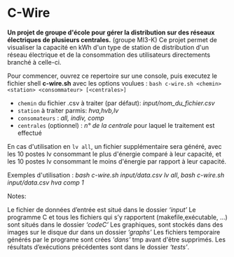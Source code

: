 # **C-Wire**

**Un projet de groupe d'école pour gérer la distribution sur des réseaux électriques de plusieurs centrales.** (groupe MI3-K)
Ce projet permet de visualiser la capacité en kWh d'un type de station de distribution d'un réseau électrique et de la consommation des utilisateurs directements branché à celle-ci.

Pour commencer, ouvrez ce repertoire sur une console, puis executez le fichier shell **c-wire.sh** avec les options voulues :
`bash c-wire.sh <chemin> <station> <consommateur> [<centrales>]`

- `chemin` du fichier .csv à traiter (par défaut): *input/nom_du_fichier.csv*
- `station` à traiter parmis: *hva,hvb,lv*
- `consomateurs` : *all, indiv, comp*
- `centrales` (optionnel) : *n° de la centrale* pour laquel le traitement est effectué

En cas d'utilisation en `lv all`, un fichier supplémentaire sera généré, avec les 10 postes lv consommant le plus d'énergie comparé à leur capacité, et les 10 postes lv consommant le moins d'énergie par rapport à leur capacité.

Exemples d'utilisation : *bash c-wire.sh input/data.csv lv all*, *bash c-wire.sh input/data.csv hva comp 1*

Notes:

Le fichier de données d’entrée est situé dans le dossier *‘input’*
Le programme C et tous les fichiers qui s’y rapportent (makefile,exécutable, …) sont situés dans le dossier *‘codeC’*
Les graphiques, sont stockés dans des images sur le disque dur dans un dossier *‘graphs’*
Les fichiers temporaire générés par le programe sont crées *'dans'* tmp avant d'être supprimés.
Les résultats d’exécutions précédentes sont dans le dossier *‘tests’*.
